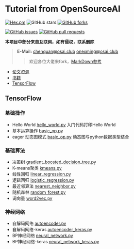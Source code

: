 # Tutorial from OpenSourceAI

[![Hex.pm](https://img.shields.io/hexpm/l/plug.svg?style=plastic)](https://github.com/OpenSourceAI/tutorial/blob/master/LICENSE)
![GitHub stars](https://img.shields.io/github/stars/opensourceai/tutorial.svg?style=social)
[![GitHub forks](https://img.shields.io/github/forks/opensourceai/tutorial.svg?style=social)](https://github.com/OpenSourceAI/tutorial/fork)

[![GitHub issues](https://img.shields.io/github/issues/opensourceai/tutorial.svg)](https://github.com/OpenSourceAI/tutorial/issues)
[![GitHub pull requests](https://img.shields.io/github/issues-pr/opensourceai/tutorial.svg)](https://github.com/OpenSourceAI/tutorial/pulls)

**本项目中部分来自互联网，如有侵权，联系删除**

> **E-Mail:** chenquan@osai.club onexming@osai.club
>> 欢迎各位大佬来fork，[MarkDown参考](https://github.com/ChenQuan/README)
- [论文资源](paper/README.md)
- [书籍](book/README.md)
- [TensorFlow](tensorflow/README.md)

## TensorFlow
### 基础操作
- Hello World [hello_world.py](tensorflow/example/basic_op/hello_world.py) 入门代码打印Hello World
- 基本运算操作 [basic_op.py](tensorflow/example/basic_op/basic_op.py) 
- eager 动态图模式 [basic_op.py](tensorflow/example/basic_op/eager_api.py) 动态图与python数据类型结合

### 基础算法
- 决策树 [gradient_boosted_decision_tree.py](tensorflow/example/basic_model/gradient_boosted_decision_tree.py)
- K-means聚类 [kmeans.py](tensorflow/example/basic_model/kmeans.py)
- 线性回归 [linear_regression.py](tensorflow/example/basic_model/linear_regression.py)
- 逻辑回归 [logistic_regression.py](tensorflow/example/basic_model/logistic_regression.py)
- 最近邻算法 [nearest_neighbor.py](tensorflow/example/basic_model/nearest_neighbor.py)
- 随机森林 [random_forest.py](tensorflow/example/basic_model/random_forest.py)
- 词向量 [word2vec.py](tensorflow/example/basic_model/word2vec.py)



### 神经网络
- 自解码网络 [autoencoder.py](tensorflow/example/NN/autoencoder.py)
- 自解码网络-keras [autoencoder_keras.py](tensorflow/example/NN/autoencoder_keras.py)
- BP神经网络 [neural_network.py](tensorflow/example/NN/neural_network.py)
- BP神经网络-keras [neural_network_keras.py](tensorflow/example/NN/neural_network_keras.py)